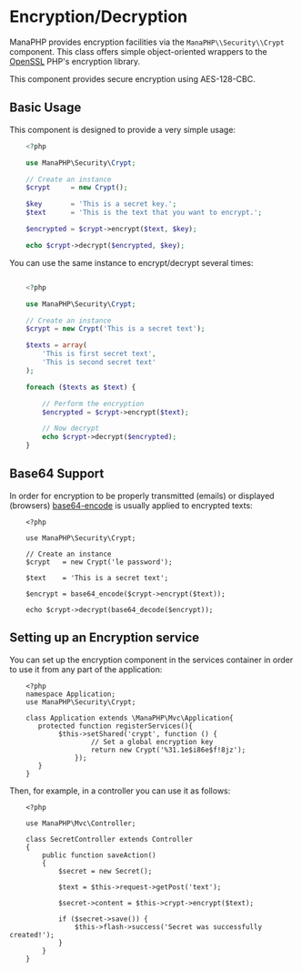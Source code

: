 # Encryption/Decryption

ManaPHP provides encryption facilities via the `ManaPHP\\Security\\Crypt` component.
This class offers simple object-oriented wrappers to the [OpenSSL](http://www.php.net/manual/en/book.openssl.php) PHP's encryption library.

This component provides secure encryption using AES-128-CBC.

## Basic Usage
This component is designed to provide a very simple usage:

```php
    <?php

    use ManaPHP\Security\Crypt;

    // Create an instance
    $crypt     = new Crypt();

    $key       = 'This is a secret key.';
    $text      = 'This is the text that you want to encrypt.';

    $encrypted = $crypt->encrypt($text, $key);

    echo $crypt->decrypt($encrypted, $key);
```
You can use the same instance to encrypt/decrypt several times:

```php

    <?php

    use ManaPHP\Security\Crypt;

    // Create an instance
    $crypt = new Crypt('This is a secret text');

    $texts = array(
        'This is first secret text',
        'This is second secret text'
    );

    foreach ($texts as $text) {

        // Perform the encryption
        $encrypted = $crypt->encrypt($text);

        // Now decrypt
        echo $crypt->decrypt($encrypted);
    }
```
## Base64 Support
In order for encryption to be properly transmitted (emails) or displayed (browsers) [base64-encode](http://php.net/manual/en/function.base64-encode.php) is usually applied to encrypted texts:

```
    <?php

    use ManaPHP\Security\Crypt;

    // Create an instance
    $crypt   = new Crypt('le password');

    $text    = 'This is a secret text';

    $encrypt = base64_encode($crypt->encrypt($text));

    echo $crypt->decrypt(base64_decode($encrypt));
```
## Setting up an Encryption service
You can set up the encryption component in the services container in order to use it from any part of the application:

```
    <?php
    namespace Application;
    use ManaPHP\Security\Crypt;

    class Application extends \ManaPHP\Mvc\Application{
       protected function registerServices(){
            $this->setShared('crypt', function () {
                    // Set a global encryption key
                    return new Crypt('%31.1e$i86e$f!8jz');
                });
       }
    }
```

Then, for example, in a controller you can use it as follows:

```
    <?php

    use ManaPHP\Mvc\Controller;

    class SecretController extends Controller
    {
        public function saveAction()
        {
            $secret = new Secret();

            $text = $this->request->getPost('text');

            $secret->content = $this->crypt->encrypt($text);

            if ($secret->save()) {
                $this->flash->success('Secret was successfully created!');
            }
        }
    }
```